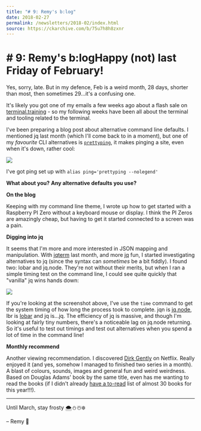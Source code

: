 ```yaml
---
title: "# 9: Remy's b:log"
date: 2018-02-27
permalink: /newsletters/2018-02/index.html
source: https://ckarchive.com/b/75u7h8h8zxnr
---
```


# # 9: Remy's b:logHappy (not) last Friday of February!

Yes, sorry, late. But in my defence, Feb is a weird month, 28 days, shorter than most, then sometimes 29…it's a confusing one.

It's likely you got one of my emails a few weeks ago about a flash sale on [terminal.training](https://terminal.training) - so my following weeks have been all about the terminal and tooling related to the terminal.

I've been preparing a blog post about alternative command line defaults. I mentioned jq last month (which I'll come back to in a moment), but one of my _favourite_ CLI alternatives is [`prettyping`](https://github.com/denilsonsa/prettyping), it makes pinging a site, even when it's down, rather cool:

![](https://convertkit.s3.amazonaws.com/assets/pictures/40116/1107663/content_Screen_Shot_2018-02-27_at_21.08.25.png)  

I've got ping set up with `alias ping='prettyping --nolegend'`

**What about you?** **Any alternative defaults you use?**

**On the blog**  

Keeping with my command line theme, I wrote up how to get started with a Raspberry PI Zero without a keyboard mouse or display. I think the PI Zeros are amazingly cheap, but having to get it started connected to a screen was a pain.

**Digging into jq**

It seems that I'm more and more interested in JSON mapping and manipulation. With [jqterm](https://jqterm.com) last month, and more [jq](https://stedolan.github.io/jq/manual/) fun, I started investigating alternatives to jq (since the syntax can _sometimes_ be a bit fiddly). I found two: lobar and jq.node. They're not without their merits, but when I ran a simple timing test on the command line, I could see quite quickly that "vanilla" jq wins hands down:

![](https://convertkit.s3.amazonaws.com/assets/pictures/40116/1107679/content_time-jq.png)

If you're looking at the screenshot above, I've use the `time` command to get the system timing of how long the process took to complete. jqn is [jq.node](https://github.com/FGRibreau/jq.node), lbr is [lobar](https://github.com/sodiumjoe/lobar) and jq is…jq. The efficiency of jq is massive, and though I'm looking at fairly tiny numbers, there's a noticeable lag on jq.node returning. So it's useful to test out timings and test out alternatives when you spend a lot of time in the command line!

**Monthly recommend**  

Another viewing recommendation. I discovered [Dirk Gently](https://en.m.wikipedia.org/wiki/Dirk_Gently%27s_Holistic_Detective_Agency_(TV_series)) on Netflix. Really enjoyed it (and yes, somehow I managed to finished two series in a month). A blast of colours, sounds, images and general fun and weird weirdness. Based on Douglas Adams' book by the same title, even has me wanting to read the books (if I didn't already [have a to-read](https://www.goodreads.com/review/list/63680802-remy-sharp?shelf=to-read) list of almost 30 books for this year!!!).

* * *

Until March, stay frosty 🌨⛄️☃️❄️

– Remy 👋
